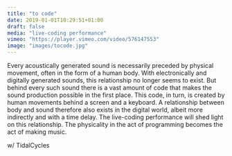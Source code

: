 ```yaml
---
title: "to code"
date: 2019-01-01T10:29:51+01:00
draft: false
media: "live-coding performance"
vimeo: "https://player.vimeo.com/video/576147553"
image: "images/tocode.jpg"
---
```


Every acoustically generated sound is necessarily preceded by physical movement, often in the form of a human body. With electronically and digitally generated sounds, this relationship no longer seems to exist. But behind every such sound there is a vast amount of code that makes the sound production possible in the first place. This code, in turn, is created by human movements behind a screen and a keyboard. A relationship between body and sound therefore also exists in the digital world, albeit more indirectly and with a time delay. The live-coding performance will shed light on this relationship. The physicality in the act of programming becomes the act of making music. 

w/ TidalCycles
